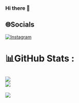 ### Hi there 👋

## 🌐Socials
[![Instagram](https://img.shields.io/badge/Instagram-%23E4405F.svg?logo=Instagram&logoColor=white)](https://instagram.com/gabriel_alvito) 
# 📊GitHub Stats :
![](https://github-readme-stats.vercel.app/api?username=gabrielalvito&theme=slateorange&hide_border=false&include_all_commits=false&count_private=false)<br/>
![](https://github-readme-stats.vercel.app/api/top-langs/?username=gabrielalvito&theme=slateorange&hide_border=false&include_all_commits=false&count_private=false&layout=compact)
---
[![](https://visitcount.itsvg.in/api?id=gabrielalvito&icon=0&color=0)](https://visitcount.itsvg.in)

<!--
**gabrielalvito/gabrielalvito** is a ✨ _special_ ✨ repository because its `README.md` (this file) appears on your GitHub profile.

Here are some ideas to get you started:

- 🔭 I’m currently working on ...
- 🌱 I’m currently learning ...
- 👯 I’m looking to collaborate on ...
- 🤔 I’m looking for help with ...
- 💬 Ask me about ...
- 📫 How to reach me: ...
- 😄 Pronouns: ...
- ⚡ Fun fact: ...
-->
